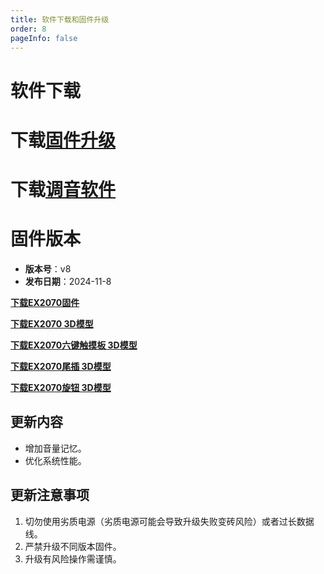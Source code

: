 ```yaml
---
title: 软件下载和固件升级
order: 8
pageInfo: false
---
```

# 软件下载
# 下载[固件升级](https://likeyou156156.online:9000/lky/tools/MV_Assisant_Tools_2021_V3.0.9T(2023.05.29).exe)
# 下载[调音软件](https://likeyou156156.online:9000/lky/tools/ACPWorkbench_24bit.exe)


# 固件版本

- **版本号**：v8
- **发布日期**：2024-11-8

**[下载EX2070固件](https://likeyou156156.online:9000/lky/EX/EX2070/bin/EX202_2070-2024-11-8.mva)**
<br>

**[下载EX2070 3D模型](https://likeyou156156.online:9000/lky/3D/EX202_2070.step)**

**[下载EX2070六键触摸板 3D模型](https://likeyou156156.online:9000/lky/3D/EX202_6jcmb.step)**

**[下载EX2070尾插 3D模型](https://likeyou156156.online:9000/lky/3D/EX202wc.step)**

**[下载EX2070旋钮 3D模型](https://likeyou156156.online:9000/lky/3D/EX202_xn.step)**

## 更新内容
- 增加音量记忆。
- 优化系统性能。

## 更新注意事项
1. 切勿使用劣质电源（劣质电源可能会导致升级失败变砖风险）或者过长数据线。
2. 严禁升级不同版本固件。
3. 升级有风险操作需谨慎。
